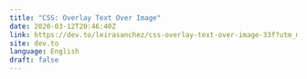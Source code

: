 ```yaml
---
title: "CSS: Overlay Text Over Image"
date: 2020-03-12T20:46:40Z
link: https://dev.to/leirasanchez/css-overlay-text-over-image-33f?utm_medium=RSS&utm_source=news.12bit.vn
site: dev.to
language: English
draft: false
---
```

